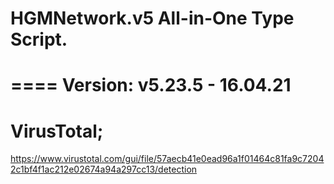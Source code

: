 # HGMNetwork.v5 All-in-One Type Script.

====
Version: v5.23.5 - 16.04.21
====
VirusTotal;
====
https://www.virustotal.com/gui/file/57aecb41e0ead96a1f01464c81fa9c72042c1bf4f1ac212e02674a94a297cc13/detection
